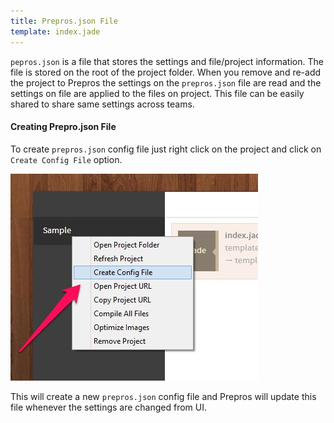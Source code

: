 ```yaml
---
title: Prepros.json File
template: index.jade
---
```


`pepros.json` is a file that stores the settings and file/project information. The file is stored on the root of the project folder. When you remove and re-add the project to Prepros the settings on the `prepros.json` file are read and the settings on file are applied to the files on project. This file can be easily shared to share same settings across teams.

#### Creating Prepro.json File

To create `prepros.json` config file just right click on the project and click on `Create Config File` option.

![Creating Prepros.json File](img/prepros-json/create.jpg)

This will create a new `prepros.json` config file and Prepros will update this file whenever the settings are changed from UI.